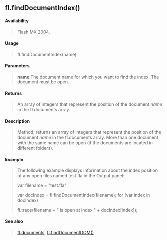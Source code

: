 ## fl.findDocumentIndex()

#### Availability

> Flash MX 2004.

#### Usage

> fl.findDocumentIndex(name)

#### Parameters

> **name** The document name for which you want to find the index. The document must be open.

#### Returns

> An array of integers that represent the position of the document *name* in the fl.documents array.

#### Description

> Method; returns an array of integers that represent the position of the document *name* in the fl.documents array. More than one document with the same name can be open (if the documents are located in different folders).

#### Example

> The following example displays information about the index position of any open files named test.fla in the Output panel:
>
> var filename = "test.fla"
>
> var docIndex = fl.findDocumentIndex(filename); for (var index in docIndex)
>
> fl.trace(filename + " is open at index " + docIndex\[index\]);

#### See also

> [fl.documents](#_bookmark475), [fl.findDocumentDOM()](#_bookmark482)

